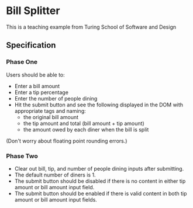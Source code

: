 # Bill Splitter
This is a teaching example from Turing School of Software and Design

## Specification

### Phase One

Users should be able to:

- Enter a bill amount
- Enter a tip percentage
- Enter the number of people dining
- Hit the submit button and see the following displayed in the DOM with appropriate tags and naming:
  - the original bill amount
  - the tip amount and total (bill amount + tip amount)
  - the amount owed by each diner when the bill is split

(Don't worry about floating point rounding errors.)

### Phase Two

- Clear out bill, tip, and number of people dining inputs after submitting.
- The default number of diners is 1.
- The submit button should be disabled if there is no content in either tip amount or bill amount input field.
- The submit button should be enabled if there is valid content in both tip amount or bill amount input fields.
